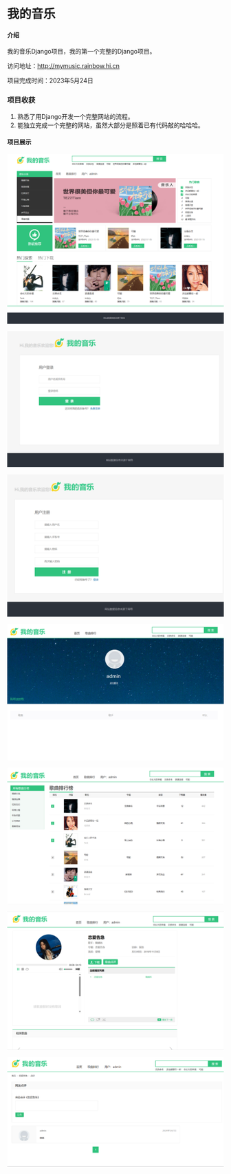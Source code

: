 # 我的音乐

#### 介绍
我的音乐Django项目，我的第一个完整的Django项目。

访问地址：<a href="http://mymusic.rainbow.hi.cn">http://mymusic.rainbow.hi.cn</a>

项目完成时间：2023年5月24日

### 项目收获

1. 熟悉了用Django开发一个完整网站的流程。
2. 能独立完成一个完整的网站，虽然大部分是照着已有代码敲的哈哈哈。

#### 项目展示

![](md-image/%E9%A6%96%E9%A1%B5.png)

![](md-image/%E7%99%BB%E5%BD%95%E9%A1%B5.png)

![](md-image/%E6%B3%A8%E5%86%8C%E9%A1%B5.png)

![](md-image/%E4%B8%AA%E4%BA%BA%E4%B8%BB%E9%A1%B5.png)

![](md-image/%E6%AD%8C%E6%9B%B2%E6%8E%92%E8%A1%8C%E9%A1%B5.png)

![](md-image/%E6%AD%8C%E6%9B%B2%E6%92%AD%E6%94%BE%E9%A1%B5.png)

![](md-image/%E6%AD%8C%E6%9B%B2%E7%82%B9%E8%AF%84%E9%A1%B5.png)

